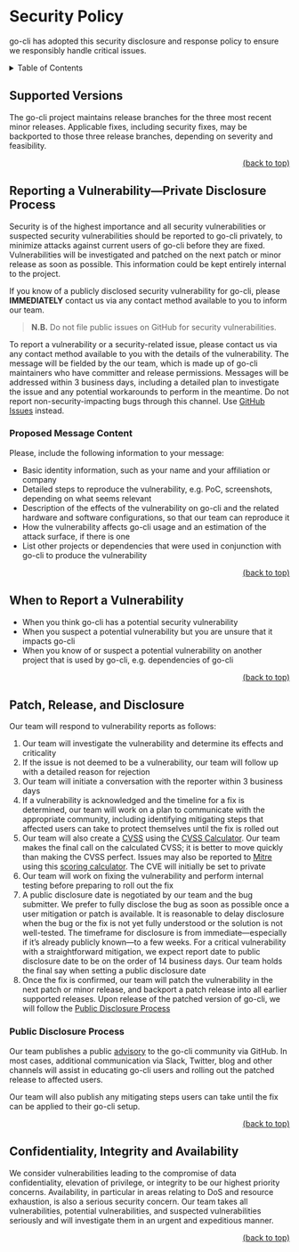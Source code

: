 <!-- markdownlint-disable -->
<div id="top"></div>
<!-- markdownlint-restore -->

# Security Policy

go-cli has adopted this security disclosure and response policy to ensure we responsibly handle critical
issues.

<!-- markdownlint-disable -->
<details>
  <summary>Table of Contents</summary>
  <ul>
    <li>
      <a href="#supported-versions">1. Supported Versions</a>
    </li>
    <li>
      <a href="#reporting-a-vulnerabilityprivate-disclosure-process">2. Reporting a Vulnerability—Private Disclosure Process</a>
      <ul>
        <li>
          <a href="#proposed-message-content">2.1. Proposed Message Content</a>
        </li>
      </ul>
    </li>
    <li>
      <a href="#when-to-report-a-vulnerability">3. When to Report a Vulnerability</a>
    </li>
    <li>
      <a href="#patch-release-and-disclosure">4. Patch, Release, and Disclosure</a>
      <ul>
        <li>
          <a href="#public-disclosure-process">4.1. Public Disclosure Process</a>
        </li>
      </ul>
    </li>
    <li>
      <a href="#confidentiality-integrity-and-availability">5. Confidentiality, Integrity and Availability</a>
    </li>
  </ul>
</details>
<!-- markdownlint-restore -->

## Supported Versions

The go-cli project maintains release branches for the three most recent minor releases. Applicable fixes,
including security fixes, may be backported to those three release branches, depending on severity and feasibility.

<!-- markdownlint-disable -->
<p align="right"><a href="#top">(back to top)</a></p>
<!-- markdownlint-restore -->

## Reporting a Vulnerability—Private Disclosure Process

Security is of the highest importance and all security vulnerabilities or suspected security vulnerabilities should be
reported to go-cli privately, to minimize attacks against current users of go-cli before they are fixed.
Vulnerabilities will be investigated and patched on the next patch or minor release as soon as possible. This
information could be kept entirely internal to the project.

If you know of a publicly disclosed security vulnerability for go-cli, please **IMMEDIATELY** contact us via any
contact method available to you to inform our team.

> **N.B.** Do not file public issues on GitHub for security vulnerabilities.

To report a vulnerability or a security-related issue, please contact us via any contact method available to you with
the details of the vulnerability. The message will be fielded by the our team, which is made up of go-cli
maintainers who have committer and release permissions. Messages will be addressed within 3 business days, including a
detailed plan to investigate the issue and any potential workarounds to perform in the meantime. Do not report
non-security-impacting bugs through this channel.
Use [GitHub Issues](https://github.com/Serpentiel/go-cli/issues/new/choose) instead.

### Proposed Message Content

Please, include the following information to your message:

- Basic identity information, such as your name and your affiliation or company
- Detailed steps to reproduce the vulnerability, e.g. PoC, screenshots, depending on what seems relevant
- Description of the effects of the vulnerability on go-cli and the related hardware and software
  configurations, so that our team can reproduce it
- How the vulnerability affects go-cli usage and an estimation of the attack surface, if there is one
- List other projects or dependencies that were used in conjunction with go-cli to produce the vulnerability

<!-- markdownlint-disable -->
<p align="right"><a href="#top">(back to top)</a></p>
<!-- markdownlint-restore -->

## When to Report a Vulnerability

- When you think go-cli has a potential security vulnerability
- When you suspect a potential vulnerability but you are unsure that it impacts go-cli
- When you know of or suspect a potential vulnerability on another project that is used by go-cli, e.g.
  dependencies of go-cli

<!-- markdownlint-disable -->
<p align="right"><a href="#top">(back to top)</a></p>
<!-- markdownlint-restore -->

## Patch, Release, and Disclosure

Our team will respond to vulnerability reports as follows:

1. Our team will investigate the vulnerability and determine its effects and criticality
2. If the issue is not deemed to be a vulnerability, our team will follow up with a detailed reason for rejection
3. Our team will initiate a conversation with the reporter within 3 business days
4. If a vulnerability is acknowledged and the timeline for a fix is determined, our team will work on a plan to
   communicate with the appropriate community, including identifying mitigating steps that affected users can take to
   protect themselves until the fix is rolled out
5. Our team will also create a [CVSS](https://first.org/cvss/specification-document) using
   the [CVSS Calculator](https://first.org/cvss/calculator/3.0). Our team makes the final call on the calculated CVSS;
   it is better to move quickly than making the CVSS perfect. Issues may also be reported
   to [Mitre](https://cve.mitre.org/) using
   this [scoring calculator](https://nvd.nist.gov/vuln-metrics/cvss/v3-calculator). The CVE will initially be set to
   private
6. Our team will work on fixing the vulnerability and perform internal testing before preparing to roll out the fix
7. A public disclosure date is negotiated by our team and the bug submitter. We prefer to fully disclose the bug as soon
   as possible once a user mitigation or patch is available. It is reasonable to delay disclosure when the bug or the
   fix is not yet fully understood or the solution is not well-tested. The timeframe for disclosure is from
   immediate—especially if it’s already publicly known—to a few weeks. For a critical vulnerability with a
   straightforward mitigation, we expect report date to public disclosure date to be on the order of 14 business days.
   Our team holds the final say when setting a public disclosure date
8. Once the fix is confirmed, our team will patch the vulnerability in the next patch or minor release, and
   backport a patch release into all earlier supported releases. Upon release of the patched version of go-cli,
   we will follow the [Public Disclosure Process](#public-disclosure-process)

### Public Disclosure Process

Our team publishes a public [advisory](https://github.com/Serpentiel/go-cli/security/advisories) to the go-cli
community via GitHub. In most cases, additional communication via Slack, Twitter, blog and other channels will assist in
educating go-cli users and rolling out the patched release to affected users.

Our team will also publish any mitigating steps users can take until the fix can be applied to their go-cli
setup.

<!-- markdownlint-disable -->
<p align="right"><a href="#top">(back to top)</a></p>
<!-- markdownlint-restore -->

## Confidentiality, Integrity and Availability

We consider vulnerabilities leading to the compromise of data confidentiality, elevation of privilege, or integrity to
be our highest priority concerns. Availability, in particular in areas relating to DoS and resource exhaustion, is also
a serious security concern. Our team takes all vulnerabilities, potential vulnerabilities, and suspected vulnerabilities
seriously and will investigate them in an urgent and expeditious manner.

<!-- markdownlint-disable -->
<p align="right"><a href="#top">(back to top)</a></p>
<!-- markdownlint-restore -->
